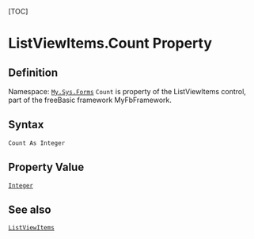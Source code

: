 [TOC]
# ListViewItems.Count Property

## Definition
Namespace: [`My.Sys.Forms`](My.Sys.Forms.md)
`Count` is property of the ListViewItems control, part of the freeBasic framework MyFbFramework.
## Syntax
```freeBasic
Count As Integer
```
## Property Value
[`Integer`]("https://www.freebasic.net/wiki/KeyPgInteger")
## See also
[`ListViewItems`](ListViewItems.md)
